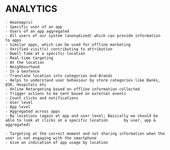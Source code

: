 
# ANALYTICS

    - Heatmap(s)
    - Specific user of an app
    - Users of an app aggregated
    - All users of our system (anonymized) which can provide information to apps
    - Similar apps, which can be used for offline marketing
    - Verified visit(s) contributing to attribution
    - Dwell time at a specific location
    - Real-time targeting
    - At the location
    - Neighbourhood
    - In a Geofence
    - Translate location into categories and Brands
    - Helps to understand user behaviour by store categories like Banks, QSR, Hospitals etc
    - Online Retargeting based on offline information collected
    - Trigger actions to be sent based on external events
    - Count clicks and notifications
    - User level
    - App level
    - Aggregated across apps
    - By locations (again at app and user level; Basically we should be able to look at clicks at a specific location       by user, app & aggregated)

    - Targeting at the correct moment and not sharing information when the user is not engaging with the smartphone
    - Give an indication of app usage by location